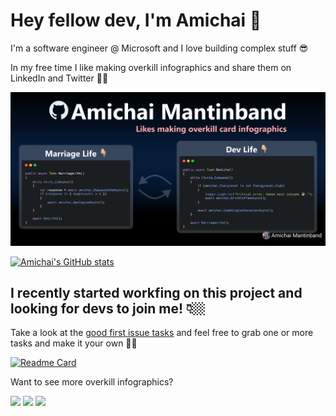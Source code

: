 # Hey fellow dev, I'm Amichai 👋

I'm a software engineer @ Microsoft and I love building complex stuff 😎

In my free time I like making overkill infographics and share them on LinkedIn and Twitter 🙌🏼

![Overkill infographic](./overkill-inforgraphic.png)

[![Amichai's GitHub stats](https://github-readme-stats.vercel.app/api?username=mantinband&show_icons=true&theme=github_dark)](https://github.com/mantinband/github-readme-stats)

## I recently started workfing on this project and looking for devs to join me! 👇🏼

Take a look at the [good first issue tasks](https://github.com/mantinband/throw/labels/good%20first%20issue) and feel free to grab one or more tasks and make it your own 💪🏼

[![Readme Card](https://github-readme-stats.vercel.app/api/pin/?username=mantinband&repo=throw&theme=github_dark)](https://github.com/anuraghazra/github-readme-stats)

Want to see more overkill infographics?

[![](https://img.shields.io/badge/-amichaim-blue?style=flat-round&logo=Linkedin&logoColor=white&link=https://www.linkedin.com/in/nick-chapsas/)](https://www.linkedin.com/in/amichaim/) [![](https://img.shields.io/badge/-@amichaiman-%231DA1F2?style=flat-round&logo=twitter&logoColor=ffffff)](https://twitter.com/amichaiman) [![](https://img.shields.io/badge/-@mantinband-%23181717?style=flat-round&logo=github)](https://github.com/mantinband)
